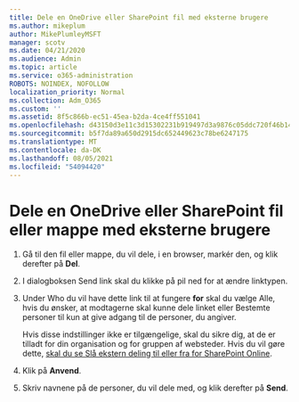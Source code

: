 ```yaml
---
title: Dele en OneDrive eller SharePoint fil med eksterne brugere
ms.author: mikeplum
author: MikePlumleyMSFT
manager: scotv
ms.date: 04/21/2020
ms.audience: Admin
ms.topic: article
ms.service: o365-administration
ROBOTS: NOINDEX, NOFOLLOW
localization_priority: Normal
ms.collection: Adm_O365
ms.custom: ''
ms.assetid: 8f5c866b-ec51-45ea-b2da-4ce4ff551041
ms.openlocfilehash: d43150d3e11c3d15302231b919497d3a9876c05ddc720f46b1428d1f6f09eeb3
ms.sourcegitcommit: b5f7da89a650d2915dc652449623c78be6247175
ms.translationtype: MT
ms.contentlocale: da-DK
ms.lasthandoff: 08/05/2021
ms.locfileid: "54094420"
---
```

# <a name="share-a-onedrive-or-sharepoint-file-or-folder-with-external-users"></a>Dele en OneDrive eller SharePoint fil eller mappe med eksterne brugere

1. Gå til den fil eller mappe, du vil dele, i en browser, markér den, og klik derefter på **Del**.
    
2. I dialogboksen Send link skal du klikke på pil ned for at ændre linktypen.
    
3. Under Who du vil have dette link til  at fungere **for** skal du vælge Alle,  hvis du ønsker, at modtagerne skal kunne dele linket eller Bestemte personer til kun at give adgang til de personer, du angiver. 
    
    Hvis disse indstillinger ikke er tilgængelige, skal du sikre dig, at de er tilladt for din organisation og for gruppen af websteder. Hvis du vil gøre dette, [skal du se Slå ekstern deling til eller fra for SharePoint Online](https://go.microsoft.com/fwlink/?linkid=866426).
    
4. Klik på **Anvend**.
    
5. Skriv navnene på de personer, du vil dele med, og klik derefter på **Send**.
    

